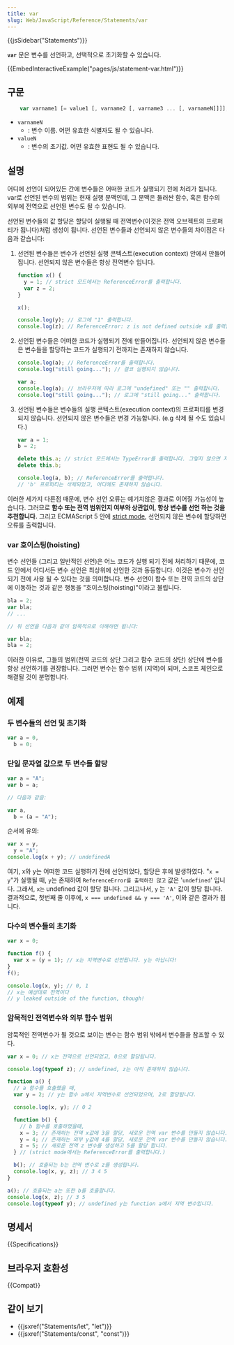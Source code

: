 ```yaml
---
title: var
slug: Web/JavaScript/Reference/Statements/var
---
```


{{jsSidebar("Statements")}}

**`var`** 문은 변수를 선언하고, 선택적으로 초기화할 수 있습니다.

{{EmbedInteractiveExample("pages/js/statement-var.html")}}

## 구문

```js
    var varname1 [= value1 [, varname2 [, varname3 ... [, varnameN]]]];
```

- `varnameN`
  - : 변수 이름. 어떤 유효한 식별자도 될 수 있습니다.
- `valueN`
  - : 변수의 초기값. 어떤 유효한 표현도 될 수 있습니다.

## 설명

어디에 선언이 되어있든 간에 변수들은 어떠한 코드가 실행되기 전에 처리가 됩니다. var로 선언된 변수의 범위는 현재 실행 문맥인데, 그 문맥은 둘러싼 함수, 혹은 함수의 외부에 전역으로 선언된 변수도 될 수 있습니다.

선언된 변수들의 값 할당은 할당이 실행될 때 전역변수(이것은 전역 오브젝트의 프로퍼티가 됩니다)처럼 생성이 됩니다. 선언된 변수들과 선언되지 않은 변수들의 차이점은 다음과 같습니다:

1. 선언된 변수들은 변수가 선언된 실행 콘텍스트(execution context) 안에서 만들어집니다. 선언되지 않은 변수들은 항상 전역변수 입니다.

   ```js
   function x() {
     y = 1; // strict 모드에서는 ReferenceError를 출력합니다.
     var z = 2;
   }

   x();

   console.log(y); // 로그에 "1" 출력합니다.
   console.log(z); // ReferenceError: z is not defined outside x를 출력합니다.
   ```

2. 선언된 변수들은 어떠한 코드가 실행되기 전에 만들어집니다. 선언되지 않은 변수들은 변수들을 할당하는 코드가 실행되기 전까지는 존재하지 않습니다.

   ```js
   console.log(a); // ReferenceError를 출력합니다.
   console.log("still going..."); // 결코 실행되지 않습니다.
   ```

   ```js
   var a;
   console.log(a); // 브라우저에 따라 로그에 "undefined" 또는 "" 출력합니다.
   console.log("still going..."); // 로그에 "still going..." 출력합니다.
   ```

3. 선언된 변수들은 변수들의 실행 콘텍스트(execution context)의 프로퍼티를 변경되지 않습니다. 선언되지 않은 변수들은 변경 가능합니다. (e.g 삭제 될 수도 있습니다.)

   ```js
   var a = 1;
   b = 2;

   delete this.a; // strict 모드에서는 TypeError를 출력합니다. 그렇지 않으면 자동적으로 실패합니다.
   delete this.b;

   console.log(a, b); // ReferenceError를 출력합니다.
   // 'b' 프로퍼티는 삭제되었고, 어디에도 존재하지 않습니다.
   ```

이러한 세가지 다른점 때문에, 변수 선언 오류는 예기치않은 결과로 이어질 가능성이 높습니다. 그러므로 **함수 또는 전역 범위인지 여부와 상관없이, 항상 변수를 선언 하는 것을 추천합니다.** 그리고 ECMAScript 5 안에 [strict mode](/ko/docs/Web/JavaScript/Reference/Functions_and_function_scope/Strict_mode), 선언되지 않은 변수에 할당하면 오류를 출력합니다.

### var 호이스팅(hoisting)

변수 선언들 (그리고 일반적인 선언)은 어느 코드가 실행 되기 전에 처리하기 때문에, 코드 안에서 어디서든 변수 선언은 최상위에 선언한 것과 동등합니다. 이것은 변수가 선언되기 전에 사용 될 수 있다는 것을 의미합니다. 변수 선언이 함수 또는 전역 코드의 상단에 이동하는 것과 같은 행동을 "호이스팅(hoisting)"이라고 불립니다.

```js
bla = 2;
var bla;
// ...

// 위 선언을 다음과 같이 암묵적으로 이해하면 됩니다:

var bla;
bla = 2;
```

이러한 이유로, 그들의 범위(전역 코드의 상단 그리고 함수 코드의 상단) 상단에 변수를 항상 선언하기를 권장합니다. 그러면 변수는 함수 범위 (지역)이 되며, 스코프 체인으로 해결될 것이 분명합니다.

## 예제

### 두 변수들의 선언 및 초기화

```js
var a = 0,
  b = 0;
```

### 단일 문자열 값으로 두 변수들 할당

```js
var a = "A";
var b = a;

// 다음과 같음:

var a,
  b = (a = "A");
```

순서에 유의:

```js
var x = y,
  y = "A";
console.log(x + y); // undefinedA
```

여기, x와 y는 어떠한 코드 실행하기 전에 선언되었다, 할당은 후에 발생하였다. "`x = y`"가 실행될 때, `y`는 존재하여 `ReferenceError를 출력하진 않고` 값은 '`undefined`' 입니다. 그래서, `x는` undefined 값이 할당 됩니다. 그리고나서, `y` 는 `'A'` 값이 할당 됩니다. 결과적으로, 첫번째 줄 이후에, `x === undefined && y === 'A'`, 이와 같은 결과가 됩니다.

### 다수의 변수들의 초기화

```js
var x = 0;

function f() {
  var x = (y = 1); // x는 지역변수로 선언됩니다. y는 아닙니다!
}
f();

console.log(x, y); // 0, 1
// x는 예상대로 전역이다
// y leaked outside of the function, though!
```

### 암묵적인 전역변수와 외부 함수 범위

암묵적인 전역변수가 될 것으로 보이는 변수는 함수 범위 밖에서 변수들을 참조할 수 있다.

```js
var x = 0; // x는 전역으로 선언되었고, 0으로 할당됩니다.

console.log(typeof z); // undefined, z는 아직 존재하지 않습니다.

function a() {
  // a 함수를 호출했을 때,
  var y = 2; // y는 함수 a에서 지역변수로 선언되었으며, 2로 할당됩니다.

  console.log(x, y); // 0 2

  function b() {
    // b 함수를 호출하였을때,
    x = 3; // 존재하는 전역 x값에 3을 할당, 새로운 전역 var 변수를 만들지 않습니다.
    y = 4; // 존재하는 외부 y값에 4를 할당, 새로운 전역 var 변수를 만들지 않습니다.
    z = 5; // 새로운 전역 z 변수를 생성하고 5를 할당 합니다.
  } // (strict mode에서는 ReferenceError를 출력합니다.)

  b(); // 호출되는 b는 전역 변수로 z를 생성합니다.
  console.log(x, y, z); // 3 4 5
}

a(); // 호출되는 a는 또한 b를 호출합니다.
console.log(x, z); // 3 5
console.log(typeof y); // undefined y는 function a에서 지역 변수입니다.
```

## 명세서

{{Specifications}}

## 브라우저 호환성

{{Compat}}

## 같이 보기

- {{jsxref("Statements/let", "let")}}
- {{jsxref("Statements/const", "const")}}
